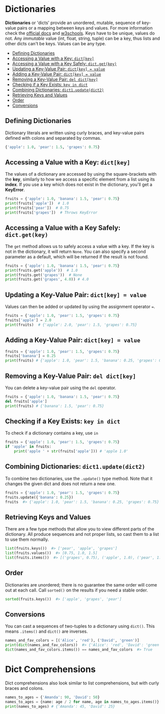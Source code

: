 # Dictionaries

**Dictionaries** or 'dicts'  provide an unordered, mutable, sequence of key-value pairs or a mapping between keys and values. For more information check the [official docs](https://docs.python.org/3/library/stdtypes.html#mapping-types-dict) and [w3schools](https://www.w3schools.com/python/python_dictionaries.asp). Keys have to be unique, values do not. Any _immutable_ value (int, float, string, tuple) can be a key, thus lists and other dicts can't be keys. Values can be any type.

- [Defining Dictionaries](#defining-dictionaries)
- [Accessing a Value with a Key: `dict[key]`](#accessing-a-value-with-a-key-dictkey)
- [Accessing a Value with a Key Safely: `dict.get(key)`](#accessing-a-value-with-a-key-safely-dictgetkey)
- [Updating a Key-Value Pair: `dict[key] = value`](#updating-a-key-value-pair-dictkey--value)
- [Adding a Key-Value Pair: `dict[key] = value`](#adding-a-key-value-pair-dictkey--value)
- [Removing a Key-Value Pair: `del dict[key]`](#removing-a-key-value-pair-del-dictkey)
- [Checking if a Key Exists: `key in dict`](#checking-if-a-key-exists-key-in-dict)
- [Combining Dictionaries: `dict1.update(dict2)`](#combining-dictionaries-dict1updatedict2)
- [Retrieving Keys and Values](#retrieving-keys-and-values)
- [Order](#order)
- [Conversions](#conversions)


## Defining Dictionaries

Dictionary literals are written using curly braces, and key-value pairs defined with colons and separated by commas.

```python
{'apple': 1.0, 'pear': 1.5, 'grapes': 0.75}
```

## Accessing a Value with a Key: `dict[key]`

The values of a dictionary are accessed by using the square-brackets with the **key**, similarly to how we access a specific element from a list using its **index**. If you use a key which does not exist in the dictionary, you'll get a **KeyError**.

```python
fruits = {'apple': 1.0, 'banana': 1.5, 'pear': 0.75}
print(fruits['apple'])  # 1.0
print(fruits['pear'])  # 0.75
print(fruits['grapes'])  # Throws KeyError
```


## Accessing a Value with a Key Safely: `dict.get(key)`

The `get` method allows us to safely access a value with a key. If the key is not in the dictionary, it will return `None`. You can also specify a second parameter as a default, which will be returned if the result is not found.


```python
fruits = {'apple': 1.0, 'banana': 1.5, 'pear': 0.75}
print(fruits.get('apple'))  # 1.0
print(fruits.get('grapes'))  # None
print(fruits.get('grapes', 4.0)) # 4.0
```

## Updating a Key-Value Pair: `dict[key] = value`

Values can then be added or updated by using the assignment operator `=`.

```python
fruits = {'apple': 1.0, 'pear': 1.5, 'grapes': 0.75}
fruits['apple'] = 2.0
print(fruits)  # {'apple': 2.0, 'pear': 1.5, 'grapes': 0.75}
```


## Adding a Key-Value Pair: `dict[key] = value`

```python
fruits = {'apple': 1.0, 'pear': 1.5, 'grapes': 0.75}
fruits['banana'] = 0.25
print(fruits) # {'apple': 1.0, 'pear': 1.5, 'banana': 0.25, 'grapes': 0.75}
```

## Removing a Key-Value Pair: `del dict[key]`

You can delete a key-value pair using the `del` operator.

```python
fruits = {'apple': 1.0, 'banana': 1.5, 'pear': 0.75}
del fruits['apple']
print(fruits) # {'banana': 1.5, 'pear': 0.75}
```

## Checking if a Key Exists: `key in dict`

To check if a dictionary contains a key, use `in`

```python
fruits = {'apple': 1.0, 'pear': 1.5, 'grapes': 0.75}
if 'apple' in fruits:
    print('apple ' + str(fruits['apple'])) # 'apple 1.0'
```

## Combining Dictionaries: `dict1.update(dict2)`

To combine two dictionaries, use the `.update()` type method. Note that it changes the given dict and does not return a new one.

```python
fruits = {'apple': 1.0, 'pear': 1.5, 'grapes': 0.75}
fruits.update({'banana': 0.25})
fruits  #> {'apple': 1.0, 'pear': 1.5, 'banana': 0.25, 'grapes': 0.75}
```

## Retrieving Keys and Values

There are a few type methods that allow you to view different parts of the dictionary. All produce sequences and not proper lists, so cast them to a list to use them normally.

```python
list(fruits.keys())  #> ['pear', 'apple', 'grapes']
list(fruits.values())  #> [0.75, 1.0, 1.5]
list(fruits.items())  #> [('grapes', 0.75), ('apple', 1.0), ('pear', 1.5)]
```

## Order

Dictionaries are unordered; there is no guarantee the same order will come out at each call. Call `sorted()` on the results if you need a stable order.

```python
sorted(fruits.keys())  #> ['apple', 'grapes', 'pear']
```

## Conversions

You can cast a sequences of two-tuples to a dictionary using `dict()`. This means `.items()` and `dict()` are inverses.

```python
names_and_fav_colors = [('Alice', 'red'), ('David', 'green')]
print(dict(names_and_fav_colors))  #> {'Alice': 'red', 'David': 'green'}
dict(names_and_fav_colors.items()) == names_and_fav_colors  #> True
```

# Dict Comprehensions

Dict comprehensions also look similar to list comprehensions, but with curly braces and colons.

```py
names_to_ages = {'Amanda': 90, 'David': 50}
names_to_ages = {name: age / 2 for name, age in names_to_ages.items()}
print(names_to_ages) # {'Amanda': 45, 'David': 25}
```
